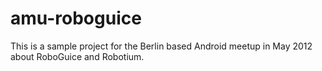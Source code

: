 amu-roboguice
=============

This is a sample project for the Berlin based Android meetup in May 2012 about RoboGuice and Robotium.